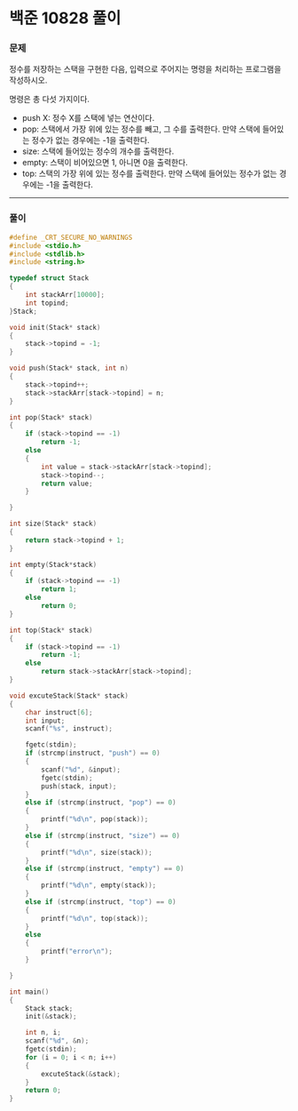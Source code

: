# 백준 10828 풀이

### 문제

정수를 저장하는 스택을 구현한 다음, 입력으로 주어지는 명령을 처리하는 프로그램을 작성하시오.

명령은 총 다섯 가지이다.

- push X: 정수 X를 스택에 넣는 연산이다.
- pop: 스택에서 가장 위에 있는 정수를 빼고, 그 수를 출력한다. 만약 스택에 들어있는 정수가 없는 경우에는 -1을 출력한다.
- size: 스택에 들어있는 정수의 개수를 출력한다.
- empty: 스택이 비어있으면 1, 아니면 0을 출력한다.
- top: 스택의 가장 위에 있는 정수를 출력한다. 만약 스택에 들어있는 정수가 없는 경우에는 -1을 출력한다.

------

### 풀이

```c
#define _CRT_SECURE_NO_WARNINGS
#include <stdio.h>
#include <stdlib.h>
#include <string.h>

typedef struct Stack
{
	int stackArr[10000];
	int topind;
}Stack;

void init(Stack* stack)
{
	stack->topind = -1;
}

void push(Stack* stack, int n)
{
	stack->topind++;
	stack->stackArr[stack->topind] = n;
}

int pop(Stack* stack)
{
	if (stack->topind == -1)
		return -1;
	else
	{
		int value = stack->stackArr[stack->topind];
		stack->topind--;
		return value;
	}

}

int size(Stack* stack)
{
	return stack->topind + 1;
}

int empty(Stack*stack)
{
	if (stack->topind == -1)
		return 1;
	else
		return 0;
}

int top(Stack* stack)
{
	if (stack->topind == -1)
		return -1;
	else
		return stack->stackArr[stack->topind];
}

void excuteStack(Stack* stack)
{
	char instruct[6];
	int input;
	scanf("%s", instruct);

	fgetc(stdin);
	if (strcmp(instruct, "push") == 0)
	{
		scanf("%d", &input);
		fgetc(stdin);
		push(stack, input);
	}
	else if (strcmp(instruct, "pop") == 0)
	{
		printf("%d\n", pop(stack));
	}
	else if (strcmp(instruct, "size") == 0)
	{
		printf("%d\n", size(stack));
	}
	else if (strcmp(instruct, "empty") == 0)
	{
		printf("%d\n", empty(stack));
	}
	else if (strcmp(instruct, "top") == 0)
	{
		printf("%d\n", top(stack));
	}
	else
	{
		printf("error\n");
	}

}

int main()
{
	Stack stack;
	init(&stack);

	int n, i;
	scanf("%d", &n);
	fgetc(stdin);
	for (i = 0; i < n; i++)
	{
		excuteStack(&stack);
	}
	return 0;
}



```

